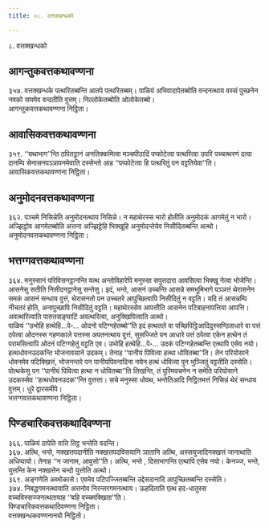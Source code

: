 ```yaml
---
title: ०८. वत्तक्खन्धको

---
```

८. वत्तक्खन्धको  


## आगन्तुकवत्तकथावण्णना

३५७. वत्तक्खन्धके पत्थरितब्बन्ति आतपे पत्थरितब्बम्। पाळियं अभिवादापेतब्बोति वन्दनत्थाय वस्सं पुच्छनेन नवको सयमेव वन्दतीति वुत्तम्। निल्लोकेतब्बोति ओलोकेतब्बो।  
आगन्तुकवत्तकथावण्णना निट्ठिता।  


## आवासिकवत्तकथावण्णना

३५९. ‘‘यथाभाग’’न्ति ठपितट्ठानं अनतिक्कमित्वा मञ्चपीठादिं पप्फोटेत्वा पत्थरित्वा उपरि पच्चत्थरणं दत्वा दानम्पि सेनासनपञ्ञापनमेवाति दस्सेन्तो आह ‘‘पप्फोटेत्वा हि पत्थरितुं पन वट्टतियेवा’’ति।  
आवासिकवत्तकथावण्णना निट्ठिता।  


## अनुमोदनवत्तकथावण्णना

३६२. पञ्चमे निसिन्नेति अनुमोदनत्थाय निसिन्ने। न महाथेरस्स भारो होतीति अनुमोदकं आगमेतुं न भारो। अज्झिट्ठोव आगमेतब्बोति अत्तना अज्झिट्ठेहि भिक्खूहि अनुमोदन्तेयेव निसीदितब्बन्ति अत्थो।  
अनुमोदनवत्तकथावण्णना निट्ठिता।  


## भत्तग्गवत्तकथावण्णना

३६४. मनुस्सानं परिविसनट्ठानन्ति यत्थ अन्तोविहारेपि मनुस्सा सपुत्तदारा आवसित्वा भिक्खू नेत्वा भोजेन्ति। आसनेसु सतीति निसीदनट्ठानेसु सन्तेसु। इदं, भन्ते, आसनं उच्चन्ति आसन्ने समभूमिभागे पञ्ञत्तं थेरासनेन समकं आसनं सन्धाय वुत्तं, थेरासनतो पन उच्चतरे आपुच्छित्वापि निसीदितुं न वट्टति। यदि तं आसन्नम्पि नीचतरं होति, अनापुच्छापि निसीदितुं वट्टति। महाथेरस्सेव आपत्तीति आसनेन पटिबाहनापत्तिया आपत्ति। अवत्थरित्वाति पारुतसङ्घाटिं अवत्थरित्वा, अनुक्खिपित्वाति अत्थो।  
पाळियं ‘‘उभोहि हत्थेहि…पे॰… ओदनो पटिग्गहेतब्बो’’ति इदं हत्थतले वा पच्छिपिट्ठिआदिदुस्सण्ठिताधारे वा पत्तं ठपेत्वा ओदनस्स गहणकाले पत्तस्स अपतनत्थाय वुत्तं, सुसज्जिते पन आधारे पत्तं ठपेत्वा एकेन हत्थेन तं परामसित्वापि ओदनं पटिग्गहेतुं वट्टति एव। उभोहि हत्थेहि…पे॰… उदकं पटिग्गहेतब्बन्ति एत्थापि एसेव नयो।  
हत्थधोवनउदकन्ति भोजनावसाने उदकम्। तेनाह ‘‘पानीयं पिवित्वा हत्था धोवितब्बा’’ति। तेन परियोसाने धोवनमेव पटिक्खित्तं, भोजनन्तरे पन पानीयपिवनादिना नयेन हत्थं धोवित्वा पुन भुञ्जितुं वट्टतीति दस्सेति। पोत्थकेसु पन ‘‘पानीयं पिवित्वा हत्था न धोवितब्बा’’ति लिखन्ति, तं पुरिमवचनेन न समेति परियोसाने उदकस्सेव ‘‘हत्थधोवनउदक’’न्ति वुत्तत्ता। सचे मनुस्सा धोवथ, भन्तेतिआदि निट्ठितभत्तं निसिन्नं थेरं सन्धाय वुत्तम्। धुरे द्वारसमीपे।  
भत्तग्गवत्तकथावण्णना निट्ठिता।  


## पिण्डचारिकवत्तकथादिवण्णना

३६६. पाळियं ठापेति वाति तिट्ठ भन्तेति वदन्ति।  
३६७. अत्थि, भन्ते, नक्खत्तपदानीति नक्खत्तपदविसयानि ञातानि अत्थि, अस्सयुजादिनक्खत्तं जानाथाति अधिप्पायो। तेनाह ‘‘न जानाम, आवुसो’’ति। अत्थि, भन्ते , दिसाभागन्ति एत्थापि एसेव नयो। केनज्ज, भन्ते, युत्तन्ति केन नक्खत्तेन चन्दो युत्तोति अत्थो।  
३६९. अङ्गणेति अब्भोकासे। एवमेव पटिपज्जितब्बन्ति उद्देसदानादि आपुच्छितब्बन्ति दस्सेति।  
३७४. निबद्धगमनत्थायाति अत्तनोव निरन्तरगमनत्थाय। ऊहदिताति एत्थ हद-धातुस्स वच्चविस्सज्जनत्थतायाह ‘‘बहि वच्चमक्खिता’’ति।  
पिण्डचारिकवत्तकथादिवण्णना निट्ठिता।  
वत्तक्खन्धकवण्णनानयो निट्ठितो।  